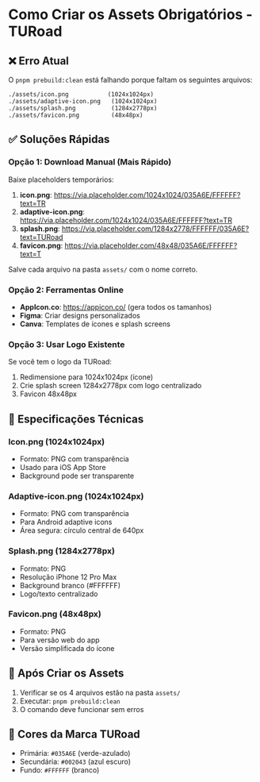 # Como Criar os Assets Obrigatórios - TURoad

## ❌ Erro Atual
O `pnpm prebuild:clean` está falhando porque faltam os seguintes arquivos:

```
./assets/icon.png           (1024x1024px)
./assets/adaptive-icon.png   (1024x1024px) 
./assets/splash.png          (1284x2778px)
./assets/favicon.png         (48x48px)
```

## ✅ Soluções Rápidas

### Opção 1: Download Manual (Mais Rápido)
Baixe placeholders temporários:

1. **icon.png**: https://via.placeholder.com/1024x1024/035A6E/FFFFFF?text=TR
2. **adaptive-icon.png**: https://via.placeholder.com/1024x1024/035A6E/FFFFFF?text=TR  
3. **splash.png**: https://via.placeholder.com/1284x2778/FFFFFF/035A6E?text=TURoad
4. **favicon.png**: https://via.placeholder.com/48x48/035A6E/FFFFFF?text=T

Salve cada arquivo na pasta `assets/` com o nome correto.

### Opção 2: Ferramentas Online
- **AppIcon.co**: https://appicon.co/ (gera todos os tamanhos)
- **Figma**: Criar designs personalizados
- **Canva**: Templates de ícones e splash screens

### Opção 3: Usar Logo Existente
Se você tem o logo da TURoad:
1. Redimensione para 1024x1024px (ícone)
2. Crie splash screen 1284x2778px com logo centralizado
3. Favicon 48x48px

## 🎨 Especificações Técnicas

### Icon.png (1024x1024px)
- Formato: PNG com transparência
- Usado para iOS App Store
- Background pode ser transparente

### Adaptive-icon.png (1024x1024px)
- Formato: PNG com transparência  
- Para Android adaptive icons
- Área segura: círculo central de 640px

### Splash.png (1284x2778px)
- Formato: PNG
- Resolução iPhone 12 Pro Max
- Background branco (#FFFFFF)
- Logo/texto centralizado

### Favicon.png (48x48px)
- Formato: PNG
- Para versão web do app
- Versão simplificada do ícone

## 🚀 Após Criar os Assets

1. Verificar se os 4 arquivos estão na pasta `assets/`
2. Executar: `pnpm prebuild:clean`
3. O comando deve funcionar sem erros

## 🔧 Cores da Marca TURoad
- Primária: `#035A6E` (verde-azulado)
- Secundária: `#002043` (azul escuro)
- Fundo: `#FFFFFF` (branco)
